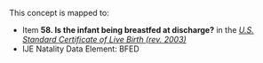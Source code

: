 This concept is mapped to:
* Item **58. Is the infant being breastfed at discharge?** in the *[U.S. Standard Certificate of Live Birth (rev. 2003)](https://www.cdc.gov/nchs/data/dvs/birth11-03final-ACC.pdf)*
* IJE Natality Data Element: BFED